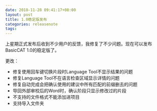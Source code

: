 ```yaml
---
date: 2018-11-28 09:41:17+08:00
layout: post
title: 1.0稳定版发布
categories: releasenote
tags: 
---
```


上星期正式发布后收到不少用户的反馈，我修复了不少问题。现在可以发布BasicCAT 1.0的稳定版了。

更改：

* 修复使用回车键切换片段时Language Tool不显示结果的问题
* 修复Language Tool不在语言检查区域显示详情的问题
* 修复自动完成会把确认使用的建议中所有匹配的前缀删去的问题
* 导回外部审校后的Word时，确认阶段只显示修改过的片段
* 不支持的文件格式不能添加进项目
* 支持导入文件夹

